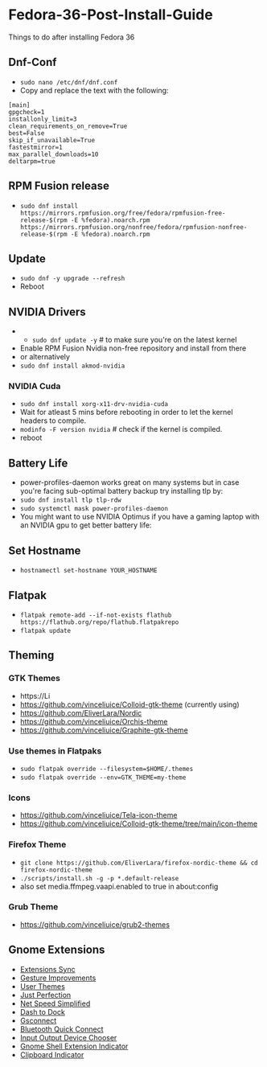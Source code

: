 # Fedora-36-Post-Install-Guide
Things to do after installing Fedora 36

## Dnf-Conf
* `sudo nano /etc/dnf/dnf.conf` 
* Copy and replace the text with the following:
```
[main] 
gpgcheck=1 
installonly_limit=3 
clean_requirements_on_remove=True 
best=False 
skip_if_unavailable=True 
fastestmirror=1 
max_parallel_downloads=10 
deltarpm=true 
```

## RPM Fusion release
* `sudo dnf install https://mirrors.rpmfusion.org/free/fedora/rpmfusion-free-release-$(rpm -E %fedora).noarch.rpm https://mirrors.rpmfusion.org/nonfree/fedora/rpmfusion-nonfree-release-$(rpm -E %fedora).noarch.rpm`

## Update 
* `sudo dnf -y upgrade --refresh`
* Reboot

## NVIDIA Drivers
* * `sudo dnf update -y` # to make sure you're on the latest kernel
* Enable RPM Fusion Nvidia non-free repository and install from there
* or alternatively
* `sudo dnf install akmod-nvidia`

### NVIDIA Cuda
* `sudo dnf install xorg-x11-drv-nvidia-cuda`
* Wait for atleast 5 mins before rebooting in order to let the kernel headers to compile.
* `modinfo -F version nvidia` # check if the kernel is compiled.
* reboot

## Battery Life
* power-profiles-daemon works great on many systems but in case you're facing sub-optimal battery backup try installing tlp by:
* `sudo dnf install tlp tlp-rdw`
* `sudo systemctl mask power-profiles-daemon`
* You might want to use NVIDIA Optimus if you have a gaming laptop with an NVIDIA gpu to get better battery life: 

## Set Hostname
* `hostnamectl set-hostname YOUR_HOSTNAME`

## Flatpak
* `flatpak remote-add --if-not-exists flathub https://flathub.org/repo/flathub.flatpakrepo`
* `flatpak update`

## Theming

### GTK Themes
* https://Li
* https://github.com/vinceliuice/Colloid-gtk-theme (currently using)
* https://github.com/EliverLara/Nordic
* https://github.com/vinceliuice/Orchis-theme
* https://github.com/vinceliuice/Graphite-gtk-theme

### Use themes in Flatpaks
* `sudo flatpak override --filesystem=$HOME/.themes`
* `sudo flatpak override --env=GTK_THEME=my-theme` 

### Icons
* https://github.com/vinceliuice/Tela-icon-theme
* https://github.com/vinceliuice/Colloid-gtk-theme/tree/main/icon-theme

### Firefox Theme
* `git clone https://github.com/EliverLara/firefox-nordic-theme && cd firefox-nordic-theme`
* `./scripts/install.sh -g -p *.default-release`
* also set media.ffmpeg.vaapi.enabled to true in about:config

### Grub Theme
* https://github.com/vinceliuice/grub2-themes

## Gnome Extensions
* [Extensions Sync](https://extensions.gnome.org/extension/1486/extensions-sync/)
* [Gesture Improvements](https://extensions.gnome.org/extension/4245/gesture-improvements/)
* [User Themes](https://extensions.gnome.org/extension/19/user-themes/)
* [Just Perfection](https://extensions.gnome.org/extension/3843/just-perfection/)
* [Net Speed Simplified](https://extensions.gnome.org/extension/3724/net-speed-simplified/)
* [Dash to Dock](https://extensions.gnome.org/extension/307/dash-to-dock/)
* [Gsconnect](https://extensions.gnome.org/extension/1319/gsconnect/)
* [Bluetooth Quick Connect](https://extensions.gnome.org/extension/1401/bluetooth-quick-connect/)
* [Input Output Device Chooser](https://github.com/mmalafaia/gse-sound-output-device-chooser/tree/patch-1)
* [Gnome Shell Extension Indicator](https://extensions.gnome.org/extension/615/appindicator-support/)
* [Clipboard Indicator](https://extensions.gnome.org/extension/779/clipboard-indicator/)
